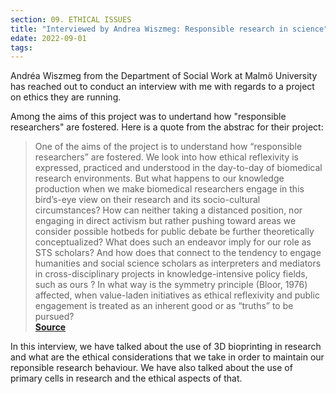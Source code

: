 ```yaml
---
section: 09. ETHICAL ISSUES
title: "Interviewed by Andrea Wiszmeg: Responsible research in science"
edate: 2022-09-01
tags:
---
```


Andréa Wiszmeg from the Department of Social Work at Malmö University has reached out to conduct an interview with me with regards to a project on ethics they are running. 

Among the aims of this project was to undertand how "responsible researchers"  are fostered. Here is a quote from the abstrac for their project:

> One of the aims of the project is to understand how “responsible researchers” are fostered. We look into how ethical reflexivity is expressed, practiced and understood in the day-to-day of biomedical research environments. But what happens to our knowledge production when we make biomedical researchers engage in this bird’s-eye view on their research and its socio-cultural circumstances? How can neither taking a distanced position, nor engaging in direct activism but rather pushing toward areas we consider possible hotbeds for public debate be further theoretically conceptualized? What does such an endeavor imply for our role as STS scholars? And how does that connect to the tendency to engage humanities and social science scholars as interpreters and mediators in cross-disciplinary projects in knowledge-intensive policy fields, such as ours ? In what way is the symmetry principle (Bloor, 1976) affected, when value-laden initiatives as ethical reflexivity and public engagement is treated as an inherent good or as “truths” to be pursued?  
[**Source**](https://www.diva-portal.org/smash/record.jsf?pid=diva2%3A1656512&dswid=957)

In this interview, we have talked about the use of 3D bioprinting in research and what are the ethical considerations that we take in order to maintain our reponsible research behaviour. We have also talked about the use of primary cells in research and the ethical aspects of that.